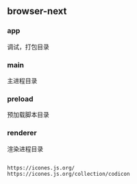 ## browser-next

### app

调试，打包目录


### main

主进程目录


### preload

预加载脚本目录


### renderer

渲染进程目录

```text

https://icones.js.org/
https://icones.js.org/collection/codicon

```
